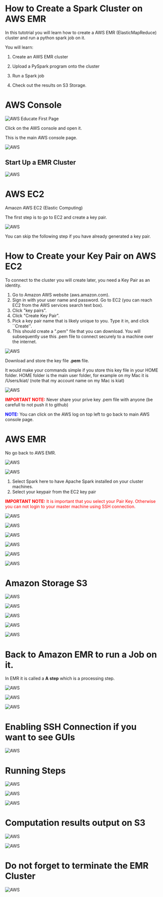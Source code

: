 # How to Create a Spark Cluster on AWS EMR 

In this tutotrial you will learn how to create a AWS EMR (ElasticMapReduce) cluster and run a python spark job on it. 

You will learn: 

1. Create an AWS EMR cluster

2. Upload a PySpark program onto the cluster

3. Run a Spark job

4. Check out the results on S3 Storage. 



# AWS Console

![AWS Educate First Page](https://raw.githubusercontent.com/kiat/MET-CS777/master/HowTos/sceenshots/AWS-fig-1.png "AWS Educate First Page")

Click on the AWS console and open it. 

This is the main AWS console page. 


![AWS](https://raw.githubusercontent.com/kiat/MET-CS777/master/HowTos/sceenshots/AWS-fig-2.png "AWS")




## Start Up a EMR Cluster


![AWS](https://raw.githubusercontent.com/kiat/MET-CS777/master/HowTos/sceenshots/AWS-fig-2.png "AWS")


# AWS EC2 

Amaozn AWS EC2 (Elastic Computing) 

The first step is to go to EC2 and create a key pair. 

![AWS](https://raw.githubusercontent.com/kiat/MET-CS777/master/HowTos/sceenshots/AWS-fig-3.png "AWS")

You can skip the following step if you have already generated a key pair. 

# How to Create your Key Pair on AWS EC2 

To connect to the cluster you will create later, you need a Key Pair as an identity.

1. Go to Amazon AWS website (aws.amazon.com).
2. Sign in with your user name and password. Go to EC2 (you can reach EC2 from the AWS services search text box).
3. Click "key pairs".
4. Click "Create Key Pair".
5. Pick a key pair name that is likely unique to you. Type it in, and click ``Create''.
6. This should create a ".pem" file that you can download. 
You will subsequently use this .pem file to connect securely to a machine over the internet. 




![AWS](https://raw.githubusercontent.com/kiat/MET-CS777/master/HowTos/sceenshots/AWS-fig-4.png "AWS")

Download and store the key file **.pem** file. 

It would make your commands simple if you store this key file in your HOME folder. 
HOME folder is the main user folder, for example on my Mac it is /Users/kiat/ (note that my account name on my Mac is kiat)


![AWS](https://raw.githubusercontent.com/kiat/MET-CS777/master/HowTos/sceenshots/AWS-fig-5.png "AWS")

<span style="color:red">**IMPORTANT NOTE:**</span>
 Never share your prive key .pem file with anyone (be carefull to not push it to github)



<span style="color:blue">**NOTE:**</span>
You can click on the AWS log on top left to go back to main AWS console page. 

#  AWS EMR 

No go back to AWS EMR. 


![AWS](https://raw.githubusercontent.com/kiat/MET-CS777/master/HowTos/sceenshots/AWS-fig-6.png "AWS")

![AWS](https://raw.githubusercontent.com/kiat/MET-CS777/master/HowTos/sceenshots/AWS-fig-7.png "AWS")

1. Select Spark here to have Apache Spark installed on your cluster machines. 
2. Select your keypair from the EC2 key pair 

<span style="color:red">**IMPORTANT NOTE:**
It is important that you select your Pair Key. 
Otherwise you can not login to your master machine using SSH connection. 
</span>

![AWS](https://raw.githubusercontent.com/kiat/MET-CS777/master/HowTos/sceenshots/AWS-fig-8.png "AWS")

![AWS](https://raw.githubusercontent.com/kiat/MET-CS777/master/HowTos/sceenshots/AWS-fig-9.png "AWS")

![AWS](https://raw.githubusercontent.com/kiat/MET-CS777/master/HowTos/sceenshots/AWS-fig-10.png "AWS")

![AWS](https://raw.githubusercontent.com/kiat/MET-CS777/master/HowTos/sceenshots/AWS-fig-11.png "AWS")

![AWS](https://raw.githubusercontent.com/kiat/MET-CS777/master/HowTos/sceenshots/AWS-fig-12.png "AWS")

![AWS](https://raw.githubusercontent.com/kiat/MET-CS777/master/HowTos/sceenshots/AWS-fig-13.png "AWS")


# Amazon Storage S3 

![AWS](https://raw.githubusercontent.com/kiat/MET-CS777/master/HowTos/sceenshots/AWS-fig-14.png "AWS")

![AWS](https://raw.githubusercontent.com/kiat/MET-CS777/master/HowTos/sceenshots/AWS-fig-15.png "AWS")

![AWS](https://raw.githubusercontent.com/kiat/MET-CS777/master/HowTos/sceenshots/AWS-fig-16.png "AWS")

![AWS](https://raw.githubusercontent.com/kiat/MET-CS777/master/HowTos/sceenshots/AWS-fig-18.png "AWS")

![AWS](https://raw.githubusercontent.com/kiat/MET-CS777/master/HowTos/sceenshots/AWS-fig-19.png "AWS")


# Back to Amazon EMR to run a Job on it. 

In EMR it is called a **A step** which is a processing step. 


![AWS](https://raw.githubusercontent.com/kiat/MET-CS777/master/HowTos/sceenshots/AWS-fig-20.png "AWS")

![AWS](https://raw.githubusercontent.com/kiat/MET-CS777/master/HowTos/sceenshots/AWS-fig-21.png "AWS")

![AWS](https://raw.githubusercontent.com/kiat/MET-CS777/master/HowTos/sceenshots/AWS-fig-22.png "AWS")


# Enabling SSH Connection if you want to see GUIs 

![AWS](https://raw.githubusercontent.com/kiat/MET-CS777/master/HowTos/sceenshots/AWS-fig-23.png "AWS")

# Running Steps 

![AWS](https://raw.githubusercontent.com/kiat/MET-CS777/master/HowTos/sceenshots/AWS-fig-24.png "AWS")

![AWS](https://raw.githubusercontent.com/kiat/MET-CS777/master/HowTos/sceenshots/AWS-fig-25.png "AWS")

![AWS](https://raw.githubusercontent.com/kiat/MET-CS777/master/HowTos/sceenshots/AWS-fig-26.png "AWS")


# Computation results output on S3 
![AWS](https://raw.githubusercontent.com/kiat/MET-CS777/master/HowTos/sceenshots/AWS-fig-27.png "AWS")

![AWS](https://raw.githubusercontent.com/kiat/MET-CS777/master/HowTos/sceenshots/AWS-fig-28.png "AWS")

# Do not forget to terminate the EMR Cluster

![AWS](https://raw.githubusercontent.com/kiat/MET-CS777/master/HowTos/sceenshots/AWS-fig-29.png "AWS")




